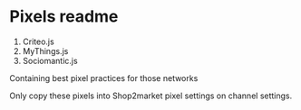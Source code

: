 Pixels readme
======
1. Criteo.js
2. MyThings.js
3. Sociomantic.js


Containing best pixel practices for those networks

Only copy these pixels into Shop2market pixel settings on channel settings.